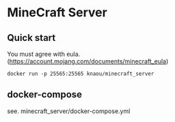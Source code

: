 MineCraft Server
====================

## Quick start

You must agree with eula.
(https://account.mojang.com/documents/minecraft_eula)

    docker run -p 25565:25565 knaou/minecraft_server

## docker-compose

see. minecraft_server/docker-compose.yml
